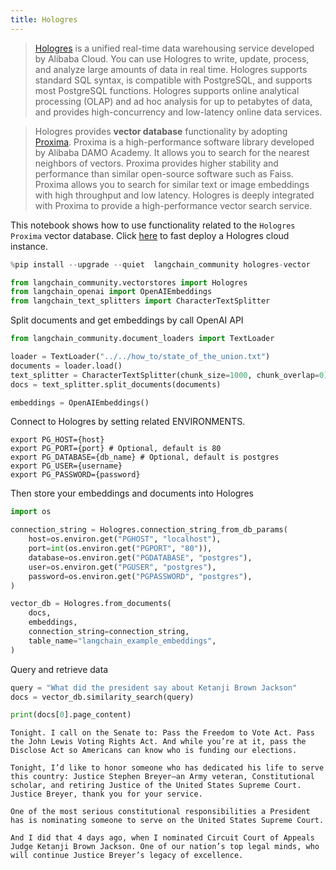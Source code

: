 ```yaml
---
title: Hologres
---
```


>[Hologres](https://www.alibabacloud.com/help/en/hologres/latest/introduction) is a unified real-time data warehousing service developed by Alibaba Cloud. You can use Hologres to write, update, process, and analyze large amounts of data in real time.
>Hologres supports standard SQL syntax, is compatible with PostgreSQL, and supports most PostgreSQL functions. Hologres supports online analytical processing (OLAP) and ad hoc analysis for up to petabytes of data, and provides high-concurrency and low-latency online data services.

>Hologres provides **vector database** functionality by adopting [Proxima](https://www.alibabacloud.com/help/en/hologres/latest/vector-processing).
>Proxima is a high-performance software library developed by Alibaba DAMO Academy. It allows you to search for the nearest neighbors of vectors. Proxima provides higher stability and performance than similar open-source software such as Faiss. Proxima allows you to search for similar text or image embeddings with high throughput and low latency. Hologres is deeply integrated with Proxima to provide a high-performance vector search service.

This notebook shows how to use functionality related to the `Hologres Proxima` vector database.
Click [here](https://www.alibabacloud.com/zh/product/hologres) to fast deploy a Hologres cloud instance.

```python
%pip install --upgrade --quiet  langchain_community hologres-vector
```

```python
from langchain_community.vectorstores import Hologres
from langchain_openai import OpenAIEmbeddings
from langchain_text_splitters import CharacterTextSplitter
```

Split documents and get embeddings by call OpenAI API

```python
from langchain_community.document_loaders import TextLoader

loader = TextLoader("../../how_to/state_of_the_union.txt")
documents = loader.load()
text_splitter = CharacterTextSplitter(chunk_size=1000, chunk_overlap=0)
docs = text_splitter.split_documents(documents)

embeddings = OpenAIEmbeddings()
```

Connect to Hologres by setting related ENVIRONMENTS.

```
export PG_HOST={host}
export PG_PORT={port} # Optional, default is 80
export PG_DATABASE={db_name} # Optional, default is postgres
export PG_USER={username}
export PG_PASSWORD={password}
```

Then store your embeddings and documents into Hologres

```python
import os

connection_string = Hologres.connection_string_from_db_params(
    host=os.environ.get("PGHOST", "localhost"),
    port=int(os.environ.get("PGPORT", "80")),
    database=os.environ.get("PGDATABASE", "postgres"),
    user=os.environ.get("PGUSER", "postgres"),
    password=os.environ.get("PGPASSWORD", "postgres"),
)

vector_db = Hologres.from_documents(
    docs,
    embeddings,
    connection_string=connection_string,
    table_name="langchain_example_embeddings",
)
```

Query and retrieve data

```python
query = "What did the president say about Ketanji Brown Jackson"
docs = vector_db.similarity_search(query)
```

```python
print(docs[0].page_content)
```

```output
Tonight. I call on the Senate to: Pass the Freedom to Vote Act. Pass the John Lewis Voting Rights Act. And while you’re at it, pass the Disclose Act so Americans can know who is funding our elections.

Tonight, I’d like to honor someone who has dedicated his life to serve this country: Justice Stephen Breyer—an Army veteran, Constitutional scholar, and retiring Justice of the United States Supreme Court. Justice Breyer, thank you for your service.

One of the most serious constitutional responsibilities a President has is nominating someone to serve on the United States Supreme Court.

And I did that 4 days ago, when I nominated Circuit Court of Appeals Judge Ketanji Brown Jackson. One of our nation’s top legal minds, who will continue Justice Breyer’s legacy of excellence.
```
